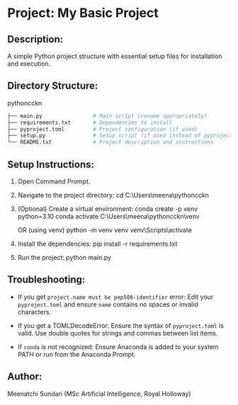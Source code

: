 Project: My Basic Project
=========================

Description:
------------

A simple Python project structure with essential setup files for installation and execution.

Directory Structure:
--------------------
pythoncckn
```bash
├── main.py                # Main script (rename appropriately)
├── requirements.txt       # Dependencies to install
├── pyproject.toml         # Project configuration (if used)
├── setup.py               # Setup script (if used instead of pyproject.toml)
└── README.txt             # Project description and instructions
```
Setup Instructions:
-------------------
1. Open Command Prompt.
2. Navigate to the project directory:
   cd C:\Users\meena\pythoncckn

3. (Optional) Create a virtual environment:
   conda create -p venv python=3.10
   conda activate C:\Users\meena\pythoncckn\venv

   OR (using venv)
   python -m venv venv
   venv\Scripts\activate

4. Install the dependencies:
   pip install -r requirements.txt

5. Run the project:
   python main.py

Troubleshooting:
----------------
- If you get `project.name must be pep508-identifier` error:
  Edit your `pyproject.toml` and ensure `name` contains no spaces or invalid characters.

- If you get a TOMLDecodeError:
  Ensure the syntax of `pyproject.toml` is valid. Use double quotes for strings and commas between list items.

- If `conda` is not recognized:
  Ensure Anaconda is added to your system PATH or run from the Anaconda Prompt.

Author:
-------
Meenatchi Sundari
(MSc Artificial Intelligence, Royal Holloway)

